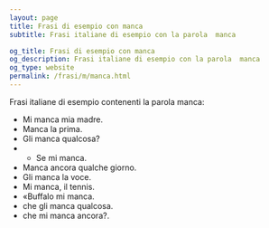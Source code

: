 ```yaml
---
layout: page
title: Frasi di esempio con manca 
subtitle: Frasi italiane di esempio con la parola  manca

og_title: Frasi di esempio con manca 
og_description: Frasi italiane di esempio con la parola  manca
og_type: website
permalink: /frasi/m/manca.html
---
```


Frasi italiane di esempio contenenti la parola manca:


- Mi manca mia madre.
- Manca la prima.
- Gli manca qualcosa?
- - Se mi manca.
- Manca ancora qualche giorno.
- Gli manca la voce.
- Mi manca, il tennis.
- «Buffalo mi manca.
- che gli manca qualcosa.
- che mi manca ancora?.
